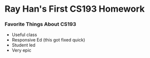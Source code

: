 # Ray Han's First CS193 Homework

### Favorite Things About CS193
- Useful class
- Responsive Ed (this got fixed quick)
- Student led
- Very epic
